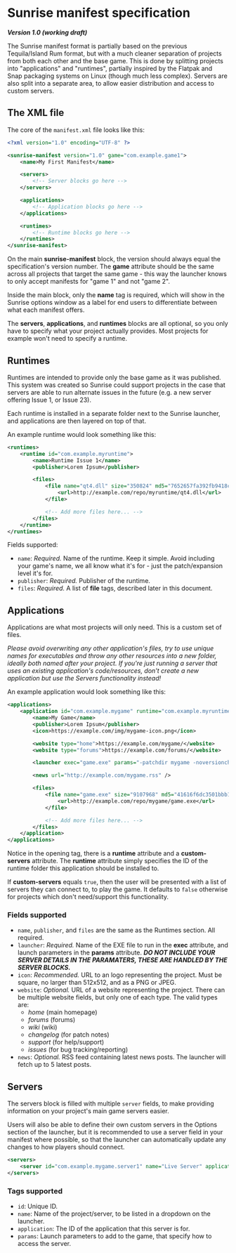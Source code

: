 # Sunrise manifest specification
***Version 1.0 (working draft)***

The Sunrise manifest format is partially based on the previous Tequila/Island Rum format, but with a much cleaner separation of projects from both each other and the base game. This is done by splitting projects into "applications" and "runtimes", partially inspired by the Flatpak and Snap packaging systems on Linux (though much less complex). Servers are also split into a separate area, to allow easier distribution and access to custom servers.

## The XML file
The core of the `manifest.xml` file looks like this:

```xml
<?xml version="1.0" encoding="UTF-8" ?>

<sunrise-manifest version="1.0" game="com.example.game1">
    <name>My First Manifest</name>

    <servers>
        <!-- Server blocks go here -->
    </servers>

    <applications>
        <!-- Application blocks go here -->
    </applications>

    <runtimes>
        <!-- Runtime blocks go here -->
    </runtimes>
</sunrise-manifest>
```

On the main **sunrise-manifest** block, the version should always equal the specification's version number. The **game** attribute should be the same across all projects that target the same game - this way the launcher knows to only accept manifests for "game 1" and not "game 2".

Inside the main block, only the **name** tag is required, which will show in the Sunrise options window as a label for end users to differentiate between what each manifest offers.

The **servers**, **applications**, and **runtimes** blocks are all optional, so you only have to specify what your project actually provides. Most projects for example won't need to specify a runtime.

## Runtimes
Runtimes are intended to provide only the base game as it was published. This system was created so Sunrise could support projects in the case that servers are able to run alternate issues in the future (e.g. a new server offering Issue 1, or Issue 23).

Each runtime is installed in a separate folder next to the Sunrise launcher, and applications are then layered on top of that.

An example runtime would look something like this:

```xml
<runtimes>
    <runtime id="com.example.myruntime">
        <name>Runtime Issue 1</name>
        <publisher>Lorem Ipsum</publisher>

        <files>
            <file name="qt4.dll" size="350824" md5="7652657fa392fb9418ccf309145dd7b4">
                <url>http://example.com/repo/myruntime/qt4.dll</url>
            </file>

            <!-- Add more files here... -->
        </files>
    </runtime>
</runtimes>
```

Fields supported:
 - `name`: *Required.* Name of the runtime. Keep it simple. Avoid including your game's name, we all know what it's for - just the patch/expansion level it's for.
 - `publisher`: *Required.* Publisher of the runtime.
 - `files`: *Required.* A list of **file** tags, described later in this document.

## Applications
Applications are what most projects will only need. This is a custom set of files.

*Please avoid overwriting any other application's files, try to use unique names for executables and throw any other resources into a new folder, ideally both named after your project. If you're just running a server that uses an existing application's code/resources, don't create a new application but use the Servers functionality instead!*

An example application would look something like this:

```xml
<applications>
    <application id="com.example.mygame" runtime="com.example.myruntime" custom-servers="true">
        <name>My Game</name>
        <publisher>Lorem Ipsum</publisher>
        <icon>https://example.com/img/mygame-icon.png</icon>

        <website type="home">https://example.com/mygame/</website>
        <website type="forums">https://example.com/forums/</website>

        <launcher exec="game.exe" params="-patchdir mygame -noversioncheck" />

        <news url="http://example.com/mygame.rss" />

        <files>
            <file name="game.exe" size="9107968" md5="41616f6dc3501bbb1c9b2bac0b51099e">
                <url>http://example.com/repo/mygame/game.exe</url>
            </file>

            <!-- Add more files here... -->
        </files>
    </application>
</applications>
```

Notice in the opening tag, there is a **runtime** attribute and a **custom-servers** attribute. The **runtime** attribute simply specifies the ID of the runtime folder this application should be installed to.

If **custom-servers** equals `true`, then the user will be presented with a list of servers they can connect to, to play the game. It defaults to `false` otherwise for projects which don't need/support this functionality.

### Fields supported
 - `name`, `publisher`, and `files` are the same as the Runtimes section. All required.
 - `launcher`: *Required.* Name of the EXE file to run in the **exec** attribute, and launch parameters in the **params** attribute. ***DO NOT INCLUDE YOUR SERVER DETAILS IN THE PARAMATERS, THESE ARE HANDLED BY THE SERVER BLOCKS.***
 - `icon`: *Recommended.* URL to an logo representing the project. Must be square, no larger than 512x512, and as a PNG or JPEG.
 - `website`: *Optional.* URL of a website representing the project. There can be multiple website fields, but only one of each type. The valid types are:
   - *home* (main homepage)
   - *forums* (forums)
   - *wiki* (wiki)
   - *changelog* (for patch notes)
   - *support* (for help/support)
   - *issues* (for bug tracking/reporting)
 - `news`: *Optional.* RSS feed containing latest news posts. The launcher will fetch up to 5 latest posts.

## Servers
The servers block is filled with multiple `server` fields, to make providing information on your project's main game servers easier.

Users will also be able to define their own custom servers in the Options section of the launcher, but it is recommended to use a server field in your manifest where possible, so that the launcher can automatically update any changes to how players should connect.

```xml
<servers>
    <server id="com.example.mygame.server1" name="Live Server" application="com.example.mygame" params="-auth 42.0.66.1" />
</servers>
```

### Tags supported
 - `id`: Unique ID.
 - `name`: Name of the project/server, to be listed in a dropdown on the launcher.
 - `application`: The ID of the application that this server is for.
 - `params`: Launch parameters to add to the game, that specify how to access the server.
